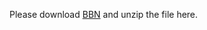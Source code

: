 Please download [BBN](https://drive.google.com/file/d/0B2ke42d0kYFfTEs0RGpuanRLQlE/view?usp=sharing) and unzip the file here.


